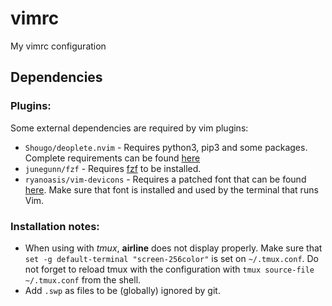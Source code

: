 # vimrc

My vimrc configuration

## Dependencies

### Plugins:

Some external dependencies are required by vim plugins:

- `Shougo/deoplete.nvim` - Requires python3, pip3 and some packages. Complete requirements can be found [here](https://github.com/Shougo/deoplete.nvim#install)
- `junegunn/fzf` - Requires [fzf](https://github.com/junegunn/fzf) to be installed.
- `ryanoasis/vim-devicons` - Requires a patched font that can be found [here](https://github.com/ryanoasis/nerd-fonts). Make sure that font is installed and used by the terminal that runs Vim.

### Installation notes:

- When using with *tmux*, **airline** does not display properly. Make sure that `set -g default-terminal "screen-256color"` is set on `~/.tmux.conf`. 
Do not forget to reload tmux with the configuration with `tmux source-file ~/.tmux.conf` from the shell.
- Add `.swp` as files to be (globally) ignored by git. 
